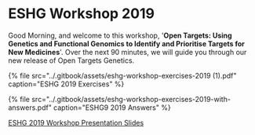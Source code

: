 # ESHG Workshop 2019

Good Morning, and welcome to this workshop, '**Open Targets: Using Genetics and Functional Genomics to Identify and Prioritise Targets for New Medicines**'. Over the next 90 minutes, we will guide you through our new release of Open Targets Genetics.

{% file src="../.gitbook/assets/eshg-workshop-exercises-2019 \(1\).pdf" caption="ESHG 2019 Exercises" %}

{% file src="../.gitbook/assets/eshg-workshop-exercises-2019-with-answers.pdf" caption="ESHG9 2019 Answers" %}

[ESHG 2019 Workshop Presentation Slides](https://docs.google.com/presentation/d/1h0Eta7EqexunnKDDr-LEHBBCXPFfoWxdE4V8lq58onA/edit?usp=sharing)

